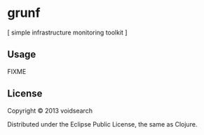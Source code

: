 # grunf

[ simple infrastructure monitoring toolkit ]

## Usage

FIXME

## License

Copyright © 2013 voidsearch

Distributed under the Eclipse Public License, the same as Clojure.
